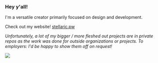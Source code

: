 ### Hey y'all!

<!--
**ckhawks/ckhawks** is a ✨ _special_ ✨ repository because its `README.md` (this file) appears on your GitHub profile.

Here are some ideas to get you started:

- 🔭 I’m currently working on ...
- 🌱 I’m currently learning ...
- 👯 I’m looking to collaborate on ...
- 🤔 I’m looking for help with ...
- 💬 Ask me about ...
- 📫 How to reach me: ...
- 😄 Pronouns: ...
- ⚡ Fun fact: ...
-->
I'm a versatile creator primarily focused on design and development. 

Check out my website! [stellaric.pw](stellaric.pw)

_Unfortunately, a lot of my bigger / more fleshed out projects are in private repos as the work was done for outside organizations or projects. To employers: I'd be happy to show them off on request!_

![](https://komarev.com/ghpvc/?username=ckhawks&color=red&style=flat-square&label=Views)
